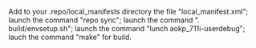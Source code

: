   Add to your .repo/local_manifests directory the file "local_manifest.xml";
  launch the command "repo sync";
  launch the command ". build/envsetup.sh";
  launch the command "lunch aokp_711i-userdebug";
  lauch the command "make" for build.
